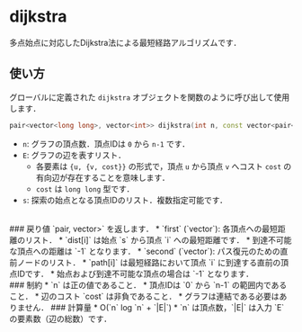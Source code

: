 # dijkstra
多点始点に対応したDijkstra法による最短経路アルゴリズムです．
<br>
## 使い方
グローバルに定義された `dijkstra` オブジェクトを関数のように呼び出して使用します．
<br>
```cpp
pair<vector<long long>, vector<int>> dijkstra(int n, const vector<pair<int, pair<int, long long>>> &E, const vector<int> &s)
```
* `n`: グラフの頂点数．頂点IDは `0` から `n-1` です．
* `E`: グラフの辺を表すリスト．
  * 各要素は `{u, {v, cost}}` の形式で，頂点 `u` から頂点 `v` へコスト `cost` の有向辺が存在することを意味します．
  * `cost` は `long long` 型です．
* `s`: 探索の始点となる頂点IDのリスト．複数指定可能です．
<br>
### 戻り値
`pair<vector<long long>, vector<int>>` を返します．
* `first` (`vector<long long>`): 各頂点への最短距離のリスト．
  * `dist[i]` は始点 `s` から頂点 `i` への最短距離です．
  * 到達不可能な頂点への距離は `-1` となります．
* `second` (`vector<int>`): パス復元のための直前ノードのリスト．
  * `path[i]` は最短経路において頂点 `i` に到達する直前の頂点IDです．
  * 始点および到達不可能な頂点の場合は `-1` となります．
<br>
### 制約
* `n` は正の値であること．
* 頂点IDは `0` から `n-1` の範囲内であること．
* 辺のコスト `cost` は非負であること．
* グラフは連結である必要はありません．
### 計算量
* O(`n` log `n` + `|E|`)
  * `n` は頂点数，`|E|` は入力 `E` の要素数（辺の総数）です．